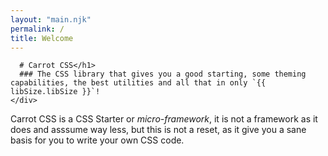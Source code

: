 ```yaml
---
layout: "main.njk"
permalink: /
title: Welcome
---
```


  <div class="center">
    <div class="box">
      
      # Carrot CSS</h1>
      ### The CSS library that gives you a good starting, some theming capabilities, the best utilities and all that in only `{{ libSize.libSize }}`!
    </div>
  </div>

Carrot CSS is a CSS Starter or _micro-framework_, it is not a framework as it does and asssume way less, but this is not a reset, as it give you a sane basis for you to write your own CSS code.
